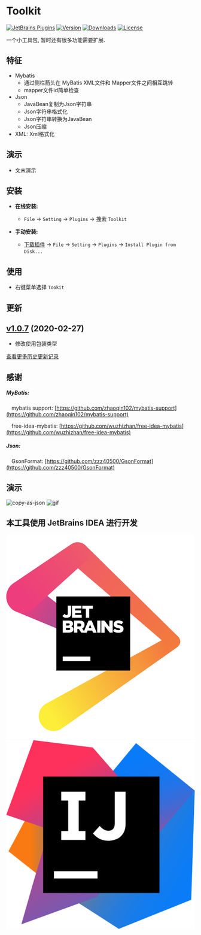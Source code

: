 Toolkit
=======

[![JetBrains Plugins](https://img.shields.io/jetbrains/plugin/v/12384-toolkit.svg)](https://plugins.jetbrains.com/plugin/12384-toolkit)
[![Version](http://phpstorm.espend.de/badge/12384/version)](https://plugins.jetbrains.com/plugin/12384-toolkit/versions)
[![Downloads](https://img.shields.io/jetbrains/plugin/d/12384-toolkit.svg)](https://plugins.jetbrains.com/plugin/12384-toolkit)
[![License](https://img.shields.io/badge/license-MIT-red.svg)](https://github.com/liuzhihangs/toolkit/blob/master/LICENSE)


一个小工具包, 暂时还有很多功能需要扩展.

特征
----
- Mybatis
    - 通过侧栏箭头在 MyBatis XML文件和 Mapper文件之间相互跳转
    - mapper文件id简单检查
- Json
    - JavaBean复制为Json字符串
    - Json字符串格式化
    - Json字符串转换为JavaBean
    - Json压缩
- XML: Xml格式化

演示
----
- 文末演示

安装
----
- **在线安装:**
  - `File` -> `Setting` -> `Plugins` -> 搜索 `Toolkit`

- **手动安装:**
  - [下载插件](https://github.com/liuzhihangs/toolkit/releases) -> `File` -> `Setting` -> `Plugins` -> `Install Plugin from Disk...`

使用
----
- 右键菜单选择 `Tookit`
            
更新
----
## [v1.0.7](https://github.com/liuzhihangs/toolkit/releases/tag/v1.0.7) (2020-02-27)

- 修改使用包装类型

[查看更多历史更新记录](./doc/ChangeNotes.md)

感谢
----

##### MyBatis:
&emsp;mybatis support: [https://github.com/zhaoqin102/mybatis-support](https://github.com/zhaoqin102/mybatis-support)

&emsp;free-idea-mybatis: [https://github.com/wuzhizhan/free-idea-mybatis](https://github.com/wuzhizhan/free-idea-mybatis)

##### Json:
&emsp;GsonFormat: [https://github.com/zzz40500/GsonFormat](https://github.com/zzz40500/GsonFormat)

演示
----

![copy-as-json](https://liuzhihang.com/oss/pic/toolkit/copy-as-json.png)
![gif](https://liuzhihang.com/oss/pic/toolkit/gif.gif)


本工具使用 JetBrains IDEA 进行开发
----

[![jetbrains-logo](./jetbrains-logo.png)](https://www.jetbrains.com/?from=Toolkit)
[![idea-logo](./idea-logo.png)](https://www.jetbrains.com/?from=Toolkit)

